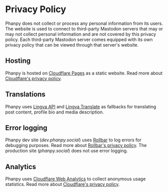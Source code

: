 # Privacy Policy

Phanpy does not collect or process any personal information from its users. The website is used to connect to third-party Mastodon servers that may or may not collect personal information and are not covered by this privacy policy. Each third-party Mastodon server comes equipped with its own privacy policy that can be viewed through that server's website.

## Hosting

Phanpy is hosted on [Cloudflare Pages](https://pages.cloudflare.com/) as a static website. Read more about [Cloudflare's privacy policy](https://www.cloudflare.com/privacypolicy/).

## Translations

Phanpy uses [Lingva API](https://github.com/cheeaun/lingva-api) and [Lingva Translate](https://github.com/thedaviddelta/lingva-translate) as fallbacks for translating post content, profile bio and media description.

## Error logging

Phanpy dev site (*dev.phanpy.social*) uses [Rollbar](https://rollbar.com/) to log errors for debugging purposes. Read more about [Rollbar's privacy policy](https://rollbar.com/privacy/). The production site (*phanpy.social*) does not use error logging.

## Analytics

Phanpy uses [Cloudflare Web Analytics](https://www.cloudflare.com/web-analytics/) to collect anonymous usage statistics. Read more about [Cloudflare's privacy policy](https://www.cloudflare.com/privacypolicy/).
